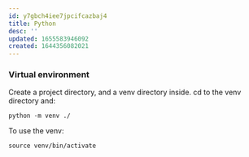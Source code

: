 ```yaml
---
id: y7gbch4iee7jpcifcazbaj4
title: Python
desc: ''
updated: 1655583946092
created: 1644356082021
---
```

### Virtual environment
Create a project directory, and a venv directory inside. cd to the venv directory and:  

	python -m venv ./

To use the venv:

	source venv/bin/activate
